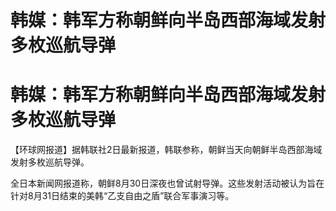 # 韩媒：韩军方称朝鲜向半岛西部海域发射多枚巡航导弹

# 韩媒：韩军方称朝鲜向半岛西部海域发射多枚巡航导弹

【环球网报道】据韩联社2日最新报道，韩联参称，朝鲜当天向朝鲜半岛西部海域发射多枚巡航导弹。

全日本新闻网报道称，朝鲜8月30日深夜也曾试射导弹。这些发射活动被认为旨在针对8月31日结束的美韩“乙支自由之盾”联合军事演习等。

